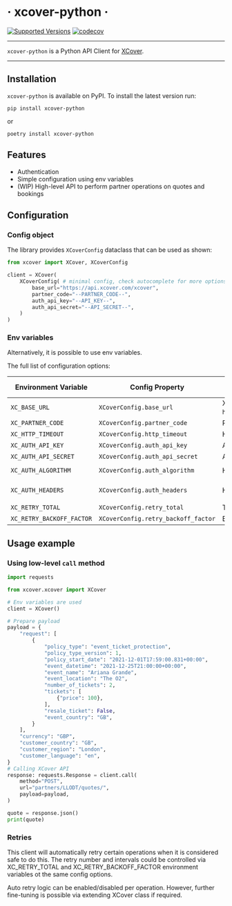 # &middot; xcover-python &middot;

[![Supported Versions](https://img.shields.io/pypi/pyversions/xcover-python.svg)](https://pypi.org/project/xcover-python)
[![codecov](https://codecov.io/gh/CoverGenius/xcover-python/branch/master/graph/badge.svg?token=KINNTVZV07)](https://codecov.io/gh/CoverGenius/xcover-python)

---

`xcover-python` is a Python API Client for [XCover](https://www.covergenius.com/xcover/).

---

## Installation

`xcover-python` is available on PyPI. To install the latest version run:

    pip install xcover-python

or

    poetry install xcover-python

## Features

- Authentication
- Simple configuration using env variables
- (WIP) High-level API to perform partner operations on quotes and bookings

## Configuration

### Config object

The library provides `XCoverConfig` dataclass that can be used as shown:

```python
from xcover import XCover, XCoverConfig

client = XCover(
    XCoverConfig( # minimal config, check autocomplete for more options
        base_url="https://api.xcover.com/xcover",
        partner_code="--PARTNER_CODE--",
        auth_api_key="--API_KEY--",
        auth_api_secret="--API_SECRET--",
    )
)

```

### Env variables

Alternatively, it is possible to use env variables.

The full list of configuration options:

| Environment Variable | Config Property | Description | Default Value |
|---------------------|-----------------|-------------|---------------|
| `XC_BASE_URL` | `XCoverConfig.base_url` | XCover base URL (e.g. `https://api.xcover.com/api/v2/`) | - |
| `XC_PARTNER_CODE` | `XCoverConfig.partner_code` | Partner code (e.g. `LLODT`) | - |
| `XC_HTTP_TIMEOUT` | `XCoverConfig.http_timeout` | HTTP timeout in seconds | `10` |
| `XC_AUTH_API_KEY` | `XCoverConfig.auth_api_key` | API key to use | - |
| `XC_AUTH_API_SECRET` | `XCoverConfig.auth_api_secret` | API secret to use | - |
| `XC_AUTH_ALGORITHM` | `XCoverConfig.auth_algorithm` | HMAC encoding algorithm to use | `hmac-sha512` |
| `XC_AUTH_HEADERS` | `XCoverConfig.auth_headers` | Headers to sign | `(request-target) date` |
| `XC_RETRY_TOTAL` | `XCoverConfig.retry_total` | Total number of retries | `5` |
| `XC_RETRY_BACKOFF_FACTOR` | `XCoverConfig.retry_backoff_factor` | Backoff factor for retries timeout | `2` |

## Usage example

### Using low-level `call` method

```python
import requests

from xcover.xcover import XCover

# Env variables are used
client = XCover()

# Prepare payload
payload = {
    "request": [
        {
            "policy_type": "event_ticket_protection",
            "policy_type_version": 1,
            "policy_start_date": "2021-12-01T17:59:00.831+00:00",
            "event_datetime": "2021-12-25T21:00:00+00:00",
            "event_name": "Ariana Grande",
            "event_location": "The O2",
            "number_of_tickets": 2,
            "tickets": [
                {"price": 100},
            ],
            "resale_ticket": False,
            "event_country": "GB",
        }
    ],
    "currency": "GBP",
    "customer_country": "GB",
    "customer_region": "London",
    "customer_language": "en",
}
# Calling XCover API
response: requests.Response = client.call(
    method="POST",
    url="partners/LLODT/quotes/",
    payload=payload,
)

quote = response.json()
print(quote)
```

### Retries

This client will automatically retry certain operations when it is considered safe to do this.
The retry number and intervals could be controlled via XC_RETRY_TOTAL and XC_RETRY_BACKOFF_FACTOR
environment variables ot the same config options.

Auto retry logic can be enabled/disabled per operation. However, further fine-tuning is possible
via extending XCover class if required.
